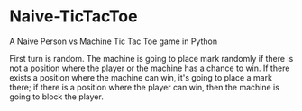 # Naive-TicTacToe
A Naive Person vs Machine Tic Tac Toe game in Python

First turn is random. The machine is going to place mark randomly if there is not a position where the player or the machine has a chance to win. If there exists a position where the machine can win, it's going to place a mark there; if there is a position where the player can win, then the machine is going to block the player.
